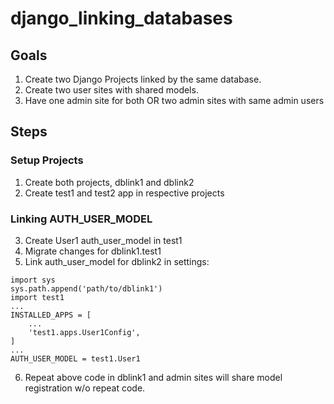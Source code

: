 # django_linking_databases
## Goals
1. Create two Django Projects linked by the same database.
2. Create two user sites with shared models.
3. Have one admin site for both OR two admin sites with same admin users
## Steps

### Setup Projects
1. Create both projects, dblink1 and dblink2
2. Create test1 and test2 app in respective projects
### Linking AUTH_USER_MODEL
3. Create User1 auth_user_model in test1
4. Migrate changes for dblink1.test1
5. Link auth_user_model for dblink2 in settings:
```
import sys
sys.path.append('path/to/dblink1')
import test1
...
INSTALLED_APPS = [
    ...
    'test1.apps.User1Config',
]
...
AUTH_USER_MODEL = test1.User1
```
6. Repeat above code in dblink1 and admin sites will share model registration w/o repeat code.
